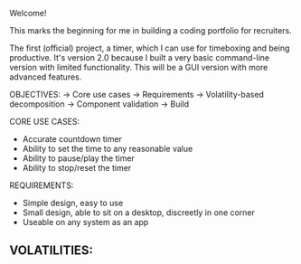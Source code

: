 Welcome!

This marks the beginning for me in building a coding portfolio for recruiters.

The first (official) project, a timer, which I can use for timeboxing and being productive. 
It's version 2.0 because I built a very basic command-line version with limited functionality.
This will be a GUI version with more advanced features. 


OBJECTIVES:
-> Core use cases
-> Requirements
-> Volatility-based decomposition
-> Component validation
-> Build


CORE USE CASES:
- Accurate countdown timer
- Ability to set the time to any reasonable value
- Ability to pause/play the timer
- Ability to stop/reset the timer


REQUIREMENTS:
- Simple design, easy to use
- Small design, able to sit on a desktop, discreetly in one corner
- Useable on any system as an app


VOLATILITIES:
- 
